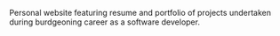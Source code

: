 Personal website featuring resume and portfolio of projects undertaken during burdgeoning career as a software developer.
